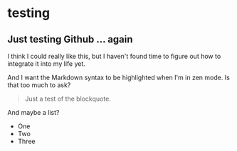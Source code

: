testing
=======

## Just testing Github ... again

I think I could really like this, but I haven't found time to figure out how to integrate it into my life yet. 

And I want the Markdown syntax to be highlighted when I'm in zen mode. Is that too much to ask?

> Just a test of the blockquote.

And maybe a list?

- One
- Two
- Three
